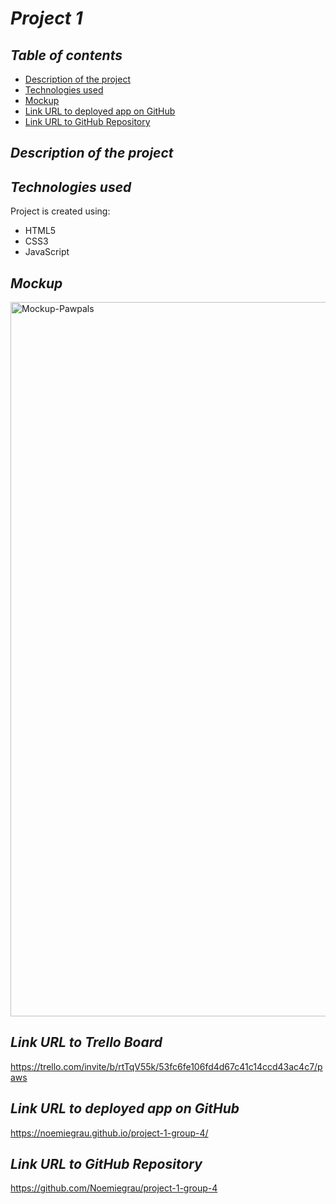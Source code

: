 # **_Project 1_**

## **_Table of contents_**
* [Description of the project](#description-of-the-project)
* [Technologies used](#technologies-used)
* [Mockup](#mockup)
* [Link URL to deployed app on GitHub](#link-URL-to-deployed-app-on-GitHub)
* [Link URL to GitHub Repository](#link-URL-to-GitHub-repository)

## **_Description of the project_**


## **_Technologies used_**
Project is created using:
* HTML5
* CSS3
* JavaScript

## **_Mockup_**
<img width="1143" alt="Mockup-Pawpals" src="https://user-images.githubusercontent.com/78329298/113557122-5ce28b00-95b2-11eb-903a-19a7bcb70707.png">

## **_Link URL to Trello Board_**
https://trello.com/invite/b/rtTqV55k/53fc6fe106fd4d67c41c14ccd43ac4c7/paws

## **_Link URL to deployed app on GitHub_**
https://noemiegrau.github.io/project-1-group-4/

## **_Link URL to GitHub Repository_**
https://github.com/Noemiegrau/project-1-group-4
